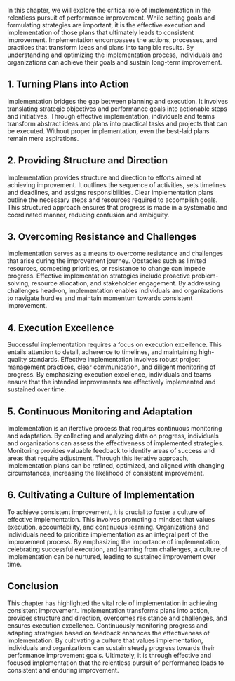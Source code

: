 
In this chapter, we will explore the critical role of implementation in the relentless pursuit of performance improvement. While setting goals and formulating strategies are important, it is the effective execution and implementation of those plans that ultimately leads to consistent improvement. Implementation encompasses the actions, processes, and practices that transform ideas and plans into tangible results. By understanding and optimizing the implementation process, individuals and organizations can achieve their goals and sustain long-term improvement.

**1. Turning Plans into Action**
--------------------------------

Implementation bridges the gap between planning and execution. It involves translating strategic objectives and performance goals into actionable steps and initiatives. Through effective implementation, individuals and teams transform abstract ideas and plans into practical tasks and projects that can be executed. Without proper implementation, even the best-laid plans remain mere aspirations.

**2. Providing Structure and Direction**
----------------------------------------

Implementation provides structure and direction to efforts aimed at achieving improvement. It outlines the sequence of activities, sets timelines and deadlines, and assigns responsibilities. Clear implementation plans outline the necessary steps and resources required to accomplish goals. This structured approach ensures that progress is made in a systematic and coordinated manner, reducing confusion and ambiguity.

**3. Overcoming Resistance and Challenges**
-------------------------------------------

Implementation serves as a means to overcome resistance and challenges that arise during the improvement journey. Obstacles such as limited resources, competing priorities, or resistance to change can impede progress. Effective implementation strategies include proactive problem-solving, resource allocation, and stakeholder engagement. By addressing challenges head-on, implementation enables individuals and organizations to navigate hurdles and maintain momentum towards consistent improvement.

**4. Execution Excellence**
---------------------------

Successful implementation requires a focus on execution excellence. This entails attention to detail, adherence to timelines, and maintaining high-quality standards. Effective implementation involves robust project management practices, clear communication, and diligent monitoring of progress. By emphasizing execution excellence, individuals and teams ensure that the intended improvements are effectively implemented and sustained over time.

**5. Continuous Monitoring and Adaptation**
-------------------------------------------

Implementation is an iterative process that requires continuous monitoring and adaptation. By collecting and analyzing data on progress, individuals and organizations can assess the effectiveness of implemented strategies. Monitoring provides valuable feedback to identify areas of success and areas that require adjustment. Through this iterative approach, implementation plans can be refined, optimized, and aligned with changing circumstances, increasing the likelihood of consistent improvement.

**6. Cultivating a Culture of Implementation**
----------------------------------------------

To achieve consistent improvement, it is crucial to foster a culture of effective implementation. This involves promoting a mindset that values execution, accountability, and continuous learning. Organizations and individuals need to prioritize implementation as an integral part of the improvement process. By emphasizing the importance of implementation, celebrating successful execution, and learning from challenges, a culture of implementation can be nurtured, leading to sustained improvement over time.

**Conclusion**
--------------

This chapter has highlighted the vital role of implementation in achieving consistent improvement. Implementation transforms plans into action, provides structure and direction, overcomes resistance and challenges, and ensures execution excellence. Continuously monitoring progress and adapting strategies based on feedback enhances the effectiveness of implementation. By cultivating a culture that values implementation, individuals and organizations can sustain steady progress towards their performance improvement goals. Ultimately, it is through effective and focused implementation that the relentless pursuit of performance leads to consistent and enduring improvement.
